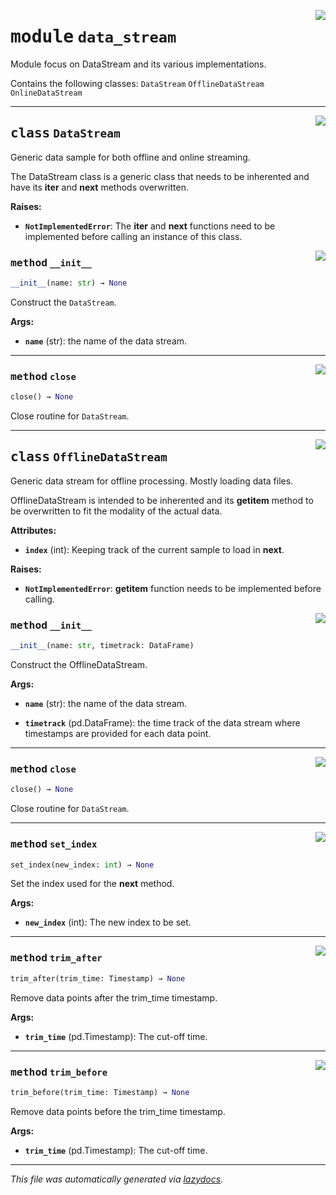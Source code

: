 <!-- markdownlint-disable -->

<a href="https://github.com/edavalosanaya/PyMMDT/blob/main/mm/data_stream.py#L0"><img align="right" style="float:right;" src="https://img.shields.io/badge/-source-cccccc?style=flat-square"></a>

# <kbd>module</kbd> `data_stream`
Module focus on DataStream and its various implementations. 

Contains the following classes:  ``DataStream``  ``OfflineDataStream``  ``OnlineDataStream`` 



---

<a href="https://github.com/edavalosanaya/PyMMDT/blob/main/mm/data_stream.py#L33"><img align="right" style="float:right;" src="https://img.shields.io/badge/-source-cccccc?style=flat-square"></a>

## <kbd>class</kbd> `DataStream`
Generic data sample for both offline and online streaming. 

The DataStream class is a generic class that needs to be inherented and have its __iter__ and __next__ methods overwritten. 



**Raises:**
 
 - <b>`NotImplementedError`</b>:  The __iter__ and __next__ functions need to be implemented before calling an instance of this class. 

<a href="https://github.com/edavalosanaya/PyMMDT/blob/main/mm/data_stream.py#L45"><img align="right" style="float:right;" src="https://img.shields.io/badge/-source-cccccc?style=flat-square"></a>

### <kbd>method</kbd> `__init__`

```python
__init__(name: str) → None
```

Construct the ``DataStream``. 



**Args:**
 
 - <b>`name`</b> (str):  the name of the data stream. 




---

<a href="https://github.com/edavalosanaya/PyMMDT/blob/main/mm/data_stream.py#L93"><img align="right" style="float:right;" src="https://img.shields.io/badge/-source-cccccc?style=flat-square"></a>

### <kbd>method</kbd> `close`

```python
close() → None
```

Close routine for ``DataStream``. 


---

<a href="https://github.com/edavalosanaya/PyMMDT/blob/main/mm/data_stream.py#L97"><img align="right" style="float:right;" src="https://img.shields.io/badge/-source-cccccc?style=flat-square"></a>

## <kbd>class</kbd> `OfflineDataStream`
Generic data stream for offline processing. Mostly loading data files. 

OfflineDataStream is intended to be inherented and its __getitem__  method to be overwritten to fit the modality of the actual data. 



**Attributes:**
 
 - <b>`index`</b> (int):  Keeping track of the current sample to load in __next__. 



**Raises:**
 
 - <b>`NotImplementedError`</b>:  __getitem__ function needs to be implemented  before calling. 

<a href="https://github.com/edavalosanaya/PyMMDT/blob/main/mm/data_stream.py#L112"><img align="right" style="float:right;" src="https://img.shields.io/badge/-source-cccccc?style=flat-square"></a>

### <kbd>method</kbd> `__init__`

```python
__init__(name: str, timetrack: DataFrame)
```

Construct the OfflineDataStream. 



**Args:**
 
 - <b>`name`</b> (str):  the name of the data stream. 


 - <b>`timetrack`</b> (pd.DataFrame):  the time track of the data stream where timestamps are provided for each data point. 




---

<a href="https://github.com/edavalosanaya/PyMMDT/blob/main/mm/data_stream.py#L93"><img align="right" style="float:right;" src="https://img.shields.io/badge/-source-cccccc?style=flat-square"></a>

### <kbd>method</kbd> `close`

```python
close() → None
```

Close routine for ``DataStream``. 

---

<a href="https://github.com/edavalosanaya/PyMMDT/blob/main/mm/data_stream.py#L203"><img align="right" style="float:right;" src="https://img.shields.io/badge/-source-cccccc?style=flat-square"></a>

### <kbd>method</kbd> `set_index`

```python
set_index(new_index: int) → None
```

Set the index used for the __next__ method. 



**Args:**
 
 - <b>`new_index`</b> (int):  The new index to be set. 

---

<a href="https://github.com/edavalosanaya/PyMMDT/blob/main/mm/data_stream.py#L187"><img align="right" style="float:right;" src="https://img.shields.io/badge/-source-cccccc?style=flat-square"></a>

### <kbd>method</kbd> `trim_after`

```python
trim_after(trim_time: Timestamp) → None
```

Remove data points after the trim_time timestamp. 



**Args:**
 
 - <b>`trim_time`</b> (pd.Timestamp):  The cut-off time. 

---

<a href="https://github.com/edavalosanaya/PyMMDT/blob/main/mm/data_stream.py#L171"><img align="right" style="float:right;" src="https://img.shields.io/badge/-source-cccccc?style=flat-square"></a>

### <kbd>method</kbd> `trim_before`

```python
trim_before(trim_time: Timestamp) → None
```

Remove data points before the trim_time timestamp. 



**Args:**
 
 - <b>`trim_time`</b> (pd.Timestamp):  The cut-off time.  




---

_This file was automatically generated via [lazydocs](https://github.com/ml-tooling/lazydocs)._
